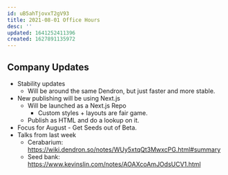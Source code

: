 ```yaml
---
id: uB5ahTjovxT2gV93
title: 2021-08-01 Office Hours
desc: ''
updated: 1641252411396
created: 1627891135972
---
```


## Company Updates

- Stability updates
  - Will be around the same Dendron, but just faster and more stable. 
- New publishing will be using Next.js
  - Will be launched as a Next.js Repo
    - Custom styles + layouts are fair game. 
  - Publish as HTML and do a lookup on it. 
- Focus for August - Get Seeds out of Beta.
- Talks from last week
  - Cerabarium: https://wiki.dendron.so/notes/WUy5xtqQt3MwxcPG.html#summary
  - Seed bank: https://www.kevinslin.com/notes/AOAXcoAmJOdsUCV1.html

